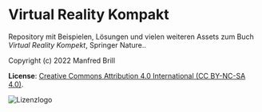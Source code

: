 # Virtual Reality Kompakt

Repository mit Beispielen, Lösungen und vielen weiteren Assets zum Buch
*Virtual Reality Kompekt*, Springer Nature..

Copyright (c) 2022 Manfred Brill

**License**: [Creative Commons Attribution 4.0 International (CC BY-NC-SA 4.0)](https://creativecommons.org/licenses/by-nc-sa/4.0/).  

![Lizenzlogo](https://licensebuttons.net/l/by-nc-sa/3.0/de/88x31.png)
